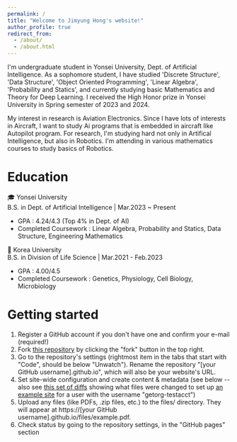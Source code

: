 ```yaml
---
permalink: /
title: "Welcome to Jimyung Hong's website!"
author_profile: true
redirect_from: 
  - /about/
  - /about.html
---
```


I'm undergraduate student in Yonsei University, Dept. of Artificial Intelligence. As a sophomore student, I have studied 'Discrete Structure', 'Data Structure', 'Object Oriented Programming', 'Linear Algebra', 'Probability and Statics', and currently studying basic Mathematics and Theory for Deep Learning. I received the High Honor prize in Yonsei University in Spring semester of 2023 and 2024.

My interest in research is Aviation Electronics. Since I have lots of interests in Aircraft, I want to study Ai programs that is embedded in aircraft like Autopilot program. For research, I'm studying hard not only in Artifical Intelligence, but also in Robotics. I'm attending in various mathematics courses to study basics of Robotics.

Education
======

🎓 Yonsei University  
B.S. in Dept. of Artificial Intelligence | Mar.2023 ~ Present  
+ GPA : 4.24/4.3 (Top 4% in Dept. of AI)
+ Completed Coursework : Linear Algebra, Probability and Statics, Data Structure, Engineering Mathematics

🏫 Korea University  
B.S. in Division of Life Science | Mar.2021 - Feb.2023  
+ GPA : 4.00/4.5
+ Completed Coursework : Genetics, Physiology, Cell Biology, Microbiology


Getting started
======
1. Register a GitHub account if you don't have one and confirm your e-mail (required!)
1. Fork [this repository](https://github.com/academicpages/academicpages.github.io) by clicking the "fork" button in the top right. 
1. Go to the repository's settings (rightmost item in the tabs that start with "Code", should be below "Unwatch"). Rename the repository "[your GitHub username].github.io", which will also be your website's URL.
1. Set site-wide configuration and create content & metadata (see below -- also see [this set of diffs](http://archive.is/3TPas) showing what files were changed to set up [an example site](https://getorg-testacct.github.io) for a user with the username "getorg-testacct")
1. Upload any files (like PDFs, .zip files, etc.) to the files/ directory. They will appear at https://[your GitHub username].github.io/files/example.pdf.  
1. Check status by going to the repository settings, in the "GitHub pages" section

